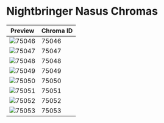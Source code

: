 # Nightbringer Nasus Chromas

| Preview | Chroma ID |
|---------|-----------|
| ![75046](https://raw.communitydragon.org/latest/plugins/rcp-be-lol-game-data/global/default/v1/champion-chroma-images/75/75046.png) | 75046 |
| ![75047](https://raw.communitydragon.org/latest/plugins/rcp-be-lol-game-data/global/default/v1/champion-chroma-images/75/75047.png) | 75047 |
| ![75048](https://raw.communitydragon.org/latest/plugins/rcp-be-lol-game-data/global/default/v1/champion-chroma-images/75/75048.png) | 75048 |
| ![75049](https://raw.communitydragon.org/latest/plugins/rcp-be-lol-game-data/global/default/v1/champion-chroma-images/75/75049.png) | 75049 |
| ![75050](https://raw.communitydragon.org/latest/plugins/rcp-be-lol-game-data/global/default/v1/champion-chroma-images/75/75050.png) | 75050 |
| ![75051](https://raw.communitydragon.org/latest/plugins/rcp-be-lol-game-data/global/default/v1/champion-chroma-images/75/75051.png) | 75051 |
| ![75052](https://raw.communitydragon.org/latest/plugins/rcp-be-lol-game-data/global/default/v1/champion-chroma-images/75/75052.png) | 75052 |
| ![75053](https://raw.communitydragon.org/latest/plugins/rcp-be-lol-game-data/global/default/v1/champion-chroma-images/75/75053.png) | 75053 |